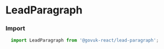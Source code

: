 LeadParagraph
=============

### Import
```js
  import LeadParagraph from '@govuk-react/lead-paragraph';
```
<!-- STORY -->




